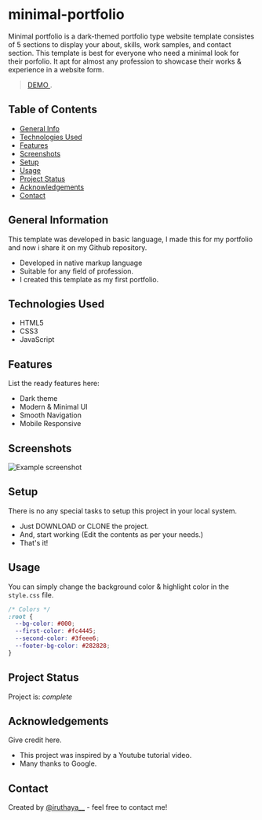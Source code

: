 # minimal-portfolio
Minimal portfolio is a dark-themed portfolio type website template consistes of 5 sections to display your about, skills, work samples, and contact section. This template is best for everyone who need a minimal look for their porfolio. It apt for almost any profession to showcase their works & experience in a website form.
>[ DEMO ](https://iruthayasanthose.github.io/minimal-portfolio/).

## Table of Contents
* [General Info](#general-information)
* [Technologies Used](#technologies-used)
* [Features](#features)
* [Screenshots](#screenshots)
* [Setup](#setup)
* [Usage](#usage)
* [Project Status](#project-status)
* [Acknowledgements](#acknowledgements)
* [Contact](#contact)
<!-- * [License](#license) -->


## General Information
This template was developed in basic language, I made this for my portfolio and now i share it on my Github repository.
- Developed in native markup language
- Suitable for any field of profession.
- I created this template as my first portfolio.



## Technologies Used
- HTML5
- CSS3
- JavaScript


## Features
List the ready features here:
- Dark theme
- Modern & Minimal UI
- Smooth Navigation
- Mobile Responsive


## Screenshots
![Example screenshot](./img/screenshot.png)



## Setup
There is no any special tasks to setup this project in your local system.

- Just DOWNLOAD or CLONE the project.
- And, start working (Edit the contents as per your needs.)
- That's it!


## Usage
You can simply change the background color & highlight color in the `style.css` file.

  ``` css
  /* Colors */
  :root {
    --bg-color: #000;
    --first-color: #fc4445;
    --second-color: #3feee6;
    --footer-bg-color: #282828;
  } 
  ```


## Project Status
Project is: _complete_

## Acknowledgements
Give credit here.
- This project was inspired by a Youtube tutorial video.
- Many thanks to Google.


## Contact
Created by [@iruthaya__](https://www.instagram.com/iruthaya__/) - feel free to contact me!

<!-- ## License -->

